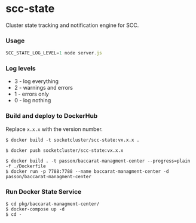 # scc-state
Cluster state tracking and notification engine for SCC.

### Usage

```js
SCC_STATE_LOG_LEVEL=1 node server.js
```

### Log levels

 * 3 - log everything
 * 2 - warnings and errors
 * 1 - errors only
 * 0 - log nothing

### Build and deploy to DockerHub

Replace `x.x.x` with the version number.

```
$ docker build -t socketcluster/scc-state:vx.x.x .
```

```
$ docker push socketcluster/scc-state:vx.x.x
```

```
$ docker build . -t passon/baccarat-managment-center --progress=plain -f ./Dockerfile
$ docker run -p 7788:7788 --name baccarat-managment-center -d passon/baccarat-managment-center
```

### Run Docker State Service

```
$ cd pkg/baccarat-managment-center/
$ docker-compose up -d
$ cd -
```
